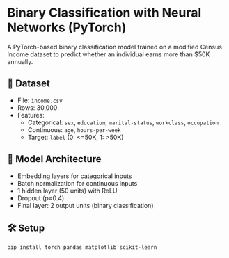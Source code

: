 # Binary Classification with Neural Networks (PyTorch)

A PyTorch-based binary classification model trained on a modified Census Income dataset to predict whether an individual earns more than $50K annually.

## 🧾 Dataset

- File: `income.csv`
- Rows: 30,000
- Features:
  - Categorical: `sex`, `education`, `marital-status`, `workclass`, `occupation`
  - Continuous: `age`, `hours-per-week`
  - Target: `label` (0: <=50K, 1: >50K)

## 🧠 Model Architecture

- Embedding layers for categorical inputs
- Batch normalization for continuous inputs
- 1 hidden layer (50 units) with ReLU
- Dropout (p=0.4)
- Final layer: 2 output units (binary classification)

## 🛠️ Setup

```bash
pip install torch pandas matplotlib scikit-learn
